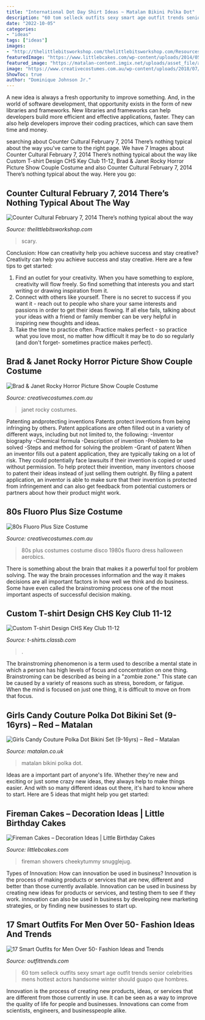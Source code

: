 ```yaml
---
title: "International Dot Day Shirt Ideas ~ Matalan Bikini Polka Dot"
description: "60 tom selleck outfits sexy smart age outfit trends senior celebrities mens hottest actors handsome winter should guapo que hombres"
date: "2022-10-05"
categories:
- "ideas"
tags: ["ideas"]
images:
- "http://thelittlebitsworkshop.com/thelittlebitsworkshop.com/Resources/Archive_files/shapeimage_19.png"
featuredImage: "https://www.littlebcakes.com/wp-content/uploads/2014/05/Fireman-Cake.jpg"
featured_image: "https://matalan-content.imgix.net/uploads/asset_file/asset_file/218003/1554362964.3958197-S2714380_C211_Alt1.jpg?ixlib=rails-2.1.4&amp;auto=format%2Ccompress&amp;cs=tinysrgb&amp;w=1000&amp;h=1400&amp;fit=fit&amp;s=f6407336aa4977159c9bbb640ec45205"
image: "https://www.creativecostumes.com.au/wp-content/uploads/2018/07/CC_April_18_039.jpg"
ShowToc: true
author: "Dominique Johnson Jr."
---
```



A new idea is always a fresh opportunity to improve something. And, in the world of software development, that opportunity exists in the form of new libraries and frameworks. New libraries and frameworks can help developers build more efficient and effective applications, faster. They can also help developers improve their coding practices, which can save them time and money.

	

		
searching about Counter Cultural February 7, 2014 There’s nothing typical about the way you've came to the right page. We have 7 Images about Counter Cultural February 7, 2014 There’s nothing typical about the way like Custom T-shirt Design CHS Key Club 11-12, Brad &amp; Janet Rocky Horror Picture Show Couple Costume and also Counter Cultural February 7, 2014 There’s nothing typical about the way. Here you go:
		
    
## Counter Cultural February 7, 2014 There’s Nothing Typical About The Way

<img loading=lazy src="http://thelittlebitsworkshop.com/thelittlebitsworkshop.com/Resources/Archive_files/shapeimage_19.png" onerror="this.onerror=null;this.src='https://tse4.mm.bing.net/th?id=OIP.xHG2cpWSg94ILYG2mpmpagAAAA&amp;pid=15.1';" alt="Counter Cultural February 7, 2014 There’s nothing typical about the way">

_Source: thelittlebitsworkshop.com_

>scary. 

	

Conclusion: How can creativity help you achieve success and stay creative?
Creativity can help you achieve success and stay creative. Here are a few tips to get started: 
1. Find an outlet for your creativity. When you have something to explore, creativity will flow freely. So find something that interests you and start writing or drawing inspiration from it. 
2. Connect with others like yourself. There is no secret to success if you want it - reach out to people who share your same interests and passions in order to get their ideas flowing. If all else fails, talking about your ideas with a friend or family member can be very helpful in inspiring new thoughts and ideas. 
3. Take the time to practice often. Practice makes perfect - so practice what you love most, no matter how difficult it may be to do so regularly (and don't forget- sometimes practice makes perfect).

    
## Brad &amp; Janet Rocky Horror Picture Show Couple Costume

<img loading=lazy src="https://www.creativecostumes.com.au/wp-content/uploads/2012/08/Janet-Brad-710x1024.jpg" onerror="this.onerror=null;this.src='https://tse4.mm.bing.net/th?id=OIP.LdDk4U3let4X68y6JF9hnAHaKr&amp;pid=15.1';" alt="Brad &amp; Janet Rocky Horror Picture Show Couple Costume">

_Source: creativecostumes.com.au_

>janet rocky costumes. 

	

Patenting andprotecting inventions
Patents protect inventions from being infringing by others. Patent applications are often filled out in a variety of different ways, including but not limited to, the following: 
-Inventor biography 
-Chemical formula 
-Description of invention 
-Problem to be solved 
-Steps and method for solving the problem 
-Grant of patent 
When an inventor fills out a patent application, they are typically taking on a lot of risk. They could potentially face lawsuits if their invention is copied or used without permission. To help protect their invention, many inventors choose to patent their ideas instead of just selling them outright. By filing a patent application, an inventor is able to make sure that their invention is protected from infringement and can also get feedback from potential customers or partners about how their product might work.

    
## 80s Fluoro Plus Size Costume

<img loading=lazy src="https://www.creativecostumes.com.au/wp-content/uploads/2018/07/CC_April_18_039.jpg" onerror="this.onerror=null;this.src='https://tse1.mm.bing.net/th?id=OIP.WbKSKRngXCwrWdDLZ67kfgHaJ4&amp;pid=15.1';" alt="80s Fluoro Plus Size Costume">

_Source: creativecostumes.com.au_

>80s plus costumes costume disco 1980s fluoro dress halloween aerobics. 

	

There is something about the brain that makes it a powerful tool for problem solving. The way the brain processes information and the way it makes decisions are all important factors in how well we think and do business. Some have even called the brainstroming process one of the most important aspects of successful decision making.

    
## Custom T-shirt Design CHS Key Club 11-12

<img loading=lazy src="https://t-shirts.classb.com/image/496080.495.shirt.Front.jpg?1319624328" onerror="this.onerror=null;this.src='https://tse3.mm.bing.net/th?id=OIP.1YrDvI_ytVMrVa8WB0RE7gHaG3&amp;pid=15.1';" alt="Custom T-shirt Design CHS Key Club 11-12">

_Source: t-shirts.classb.com_

>. 

	

The brainstroming phenomenon is a term used to describe a mental state in which a person has high levels of focus and concentration on one thing. Brainstroming can be described as being in a "zombie zone." This state can be caused by a variety of reasons such as stress, boredom, or fatigue. When the mind is focused on just one thing, it is difficult to move on from that focus.

    
## Girls Candy Couture Polka Dot Bikini Set (9-16yrs) – Red – Matalan

<img loading=lazy src="https://matalan-content.imgix.net/uploads/asset_file/asset_file/218003/1554362964.3958197-S2714380_C211_Alt1.jpg?ixlib=rails-2.1.4&amp;auto=format%2Ccompress&amp;cs=tinysrgb&amp;w=1000&amp;h=1400&amp;fit=fit&amp;s=f6407336aa4977159c9bbb640ec45205" onerror="this.onerror=null;this.src='https://tse3.mm.bing.net/th?id=OIP.Mkf60KI46E5v0rcDE7F67QHaKX&amp;pid=15.1';" alt="Girls Candy Couture Polka Dot Bikini Set (9-16yrs) – Red – Matalan">

_Source: matalan.co.uk_

>matalan bikini polka dot. 

	

Ideas are a important part of anyone's life. Whether they're new and exciting or just some crazy new ideas, they always help to make things easier. And with so many different ideas out there, it's hard to know where to start. Here are 5 ideas that might help you get started: 

    
## Fireman Cakes – Decoration Ideas | Little Birthday Cakes

<img loading=lazy src="https://www.littlebcakes.com/wp-content/uploads/2014/05/Fireman-Cake.jpg" onerror="this.onerror=null;this.src='https://tse4.mm.bing.net/th?id=OIP.0eRVnTWoklnviyB3D4rPnQHaLK&amp;pid=15.1';" alt="Fireman Cakes – Decoration Ideas | Little Birthday Cakes">

_Source: littlebcakes.com_

>fireman showers cheekytummy snugglejug. 

	

Types of Innovation: How can innovation be used in business?
Innovation is the process of making products or services that are new, different and better than those currently available. Innovation can be used in business by creating new ideas for products or services, and testing them to see if they work. innovation can also be used in business by developing new marketing strategies, or by finding new businesses to start up.

    
## 17 Smart Outfits For Men Over 50- Fashion Ideas And Trends

<img loading=lazy src="http://www.outfittrends.com/wp-content/uploads/2015/09/outfits-for-men-over-50-11.jpg" onerror="this.onerror=null;this.src='https://tse3.mm.bing.net/th?id=OIP.vNw6ghZiqs3OYMgYsk3m2gHaLI&amp;pid=15.1';" alt="17 Smart Outfits for Men Over 50- Fashion Ideas and Trends">

_Source: outfittrends.com_

>60 tom selleck outfits sexy smart age outfit trends senior celebrities mens hottest actors handsome winter should guapo que hombres. 

	

Innovation is the process of creating new products, ideas, or services that are different from those currently in use. It can be seen as a way to improve the quality of life for people and businesses. Innovations can come from scientists, engineers, and businesspeople alike.

